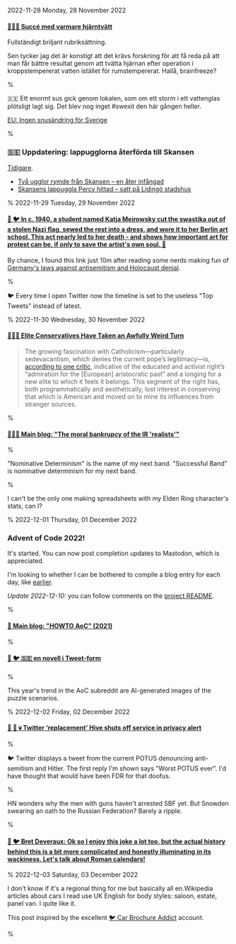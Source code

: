2022-11-28 Monday, 28 November 2022

####  [🔗🇸🇪 Succé med varmare hjärntvätt](https://texttv.nu/194/succ-med-varmare-hjarntvatt-34257690)

Fullständigt briljant rubriksättning.

Sen tycker jag det är konstigt att det krävs forskning för att få reda på att man får bättre resultat genom att tvätta hjärnan efter operation i kroppstempererat vatten istället för rumstempererat. Hallå, brainfreeze?

%


🇸🇪 Ett enormt sus gick genom lokalen, som om ett storm i ett vattenglas plötsligt lagt sig. Det blev nog inget \#swexit den här gången heller.

[EU: Ingen snusändring för Sverige](https://texttv.nu/106/eu-ingen-snusandring-for-sverige-34258372)

%

### 🇸🇪 Uppdatering: lappugglorna återförda till Skansen

[Tidigare](https://gerikson.com/m/2022/11/index.html#2022-11-22_tuesday_03).

* [Två ugglor rymde från Skansen – en åter infångad](https://www.svt.se/nyheter/lokalt/stockholm/tva-ugglor-pa-rymmen-fran-skansen-inhagnad-brast-av-snon)
* [Skansens lappuggla Percy hittad – satt på Lidingö stadshus](https://www.svt.se/nyheter/lokalt/stockholm/skansens-lappuggla-hittad-satt-pa-lidingo-stadshus)

%
2022-11-29 Tuesday, 29 November 2022

#### [🔗 🐦 In c. 1940, a student named Katja Meirowsky cut the swastika out of a stolen Nazi flag, sewed the rest into a dress, and wore it to her Berlin art school. This act nearly led to her death - and shows how important art for protest can be, if only to save the artist's own soul. 🧵](https://twitter.com/artcrimeprof/status/1597237456826699777?s=20&)

By chance, I found this link just 10m after reading some nerds making fun of [Germany's laws against antisemitism and Holocaust denial](https://www.pbs.org/wgbh/frontline/article/germanys-laws-antisemitic-hate-speech-nazi-propaganda-holocaust-denial/). 

%

🐦 Every time I open Twitter now the timeline is set to the useless "Top Tweets"  instead of latest. 

%
2022-11-30 Wednesday, 30 November 2022

#### [🔗🇺🇸  Elite Conservatives Have Taken an Awfully Weird Turn](https://newrepublic.com/article/169050/masters-vance-weird-right-republicans)

> The growing fascination with Catholicism—particularly sedevacantism, which denies the current pope’s legitimacy—is, [according to one critic](https://www.newstatesman.com/ideas/2022/05/new-yorks-hipster-wars), indicative of the educated and activist right’s “admiration for the [European] aristocratic past” and a longing for a new elite to which it feels it belongs. This segment of the right has, both programmatically and aesthetically, lost interest in conserving that which is American and moved on to mine its influences from stranger sources.

%

#### [🔗🇺🇦 Main blog: "The moral bankrupcy of the IR 'realists'"](https://gerikson.com/blog/alt/Bankrupcy-realists.html)

%

"Nominative Determinism" is the name of my next band. "Successful Band" is nominative determinism for my next band.

%

I can't be the only one making spreadsheets with my Elden Ring character's stats, can I? 

%
2022-12-01 Thursday, 01 December 2022

### Advent of Code 2022!

It's started. You can now post completion updates to Mastodon, which is appreciated.

I'm looking to whether I can be bothered to compile a blog entry for each day, like [earlier](https://gerikson.com/blog/comp/adventofcode/Advent-of-Code-2021.html).

*Update 2022-12-10:* you can follow comments on the [project README](https://github.com/gustafe/aoc2022/blob/main/README.md#advent-of-code-2022).

%
#### [🔗 Main blog: "HOWTO AoC" (2021)](https://gerikson.com/blog/comp/adventofcode/Howto-AoC.html)

%

#### [🔗 🐦 🇸🇪 en novell i Tweet-form](https://twitter.com/YB_Sodermalm/status/1598255069731987456)
%

This year's trend in the AoC subreddit are AI-generated images of the puzzle scenarios.

%
2022-12-02 Friday, 02 December 2022

#### [🔗 🐝 💀 Twitter ‘replacement’ Hive shuts off service in privacy alert](https://www.computerweekly.com/news/252527938/Twitter-replacement-Hive-shuts-off-service-in-privacy-alert)

%

🐦 Twitter displays a tweet from the current POTUS denouncing anti-semitism and Hitler. The first reply I'm shown says "Worst POTUS ever". I'd have thought that would have been FDR for that doofus.

%

HN wonders why the men with guns haven't arrested SBF yet. But Snowden swearing an oath to the Russian Federation? Barely a ripple. 

%

#### [🔗 🐦 Bret Deveraux: Ok so I enjoy this joke a lot too, but the actual history behind this is a bit more complicated and honestly illuminating in its wackiness. Let's talk about Roman calendars!](https://twitter.com/BretDevereaux/status/1598744391212044288?s=20)

%
2022-12-03 Saturday, 03 December 2022

I don't know if it's a regional thing for me but basically all en.Wikipedia articles about cars I read use UK English for body styles: saloon, estate, panel van. I quite like it.

This post inspired by the excellent [🐦 Car Brochure Addict](https://twitter.com/addict_car) account.

%
